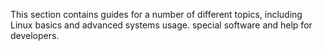 This section contains guides for a number of different topics, including Linux basics and advanced systems usage. special software and help for developers.